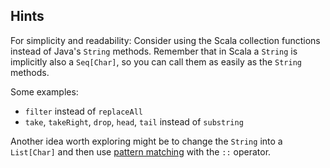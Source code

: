 ## Hints
For simplicity and readability: Consider using the Scala collection functions instead of Java's `String` methods. Remember that in Scala a `String` is implicitly also a `Seq[Char]`, so you can call them as easily as the `String` methods.

Some examples:
- `filter` instead of `replaceAll`
- `take`, `takeRight`, `drop`, `head`, `tail` instead of `substring`

Another idea worth exploring might be to change the `String` into a `List[Char]`
and then use [pattern matching](http://alvinalexander.com/scala/how-to-use-lists-nil-cons-scala-match-case-expressions) with the `::` operator.
